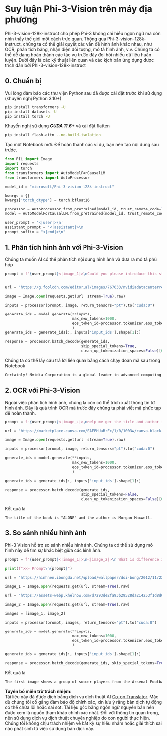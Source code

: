 <!--
CO_OP_TRANSLATOR_METADATA:
{
  "original_hash": "110bee6270dad2ebf506d90a30b46dde",
  "translation_date": "2025-05-09T13:16:14+00:00",
  "source_file": "md/01.Introduction/03/Vision_Inference.md",
  "language_code": "vi"
}
-->
# **Suy luận Phi-3-Vision trên máy địa phương**

Phi-3-vision-128k-instruct cho phép Phi-3 không chỉ hiểu ngôn ngữ mà còn nhìn thấy thế giới một cách trực quan. Thông qua Phi-3-vision-128k-instruct, chúng ta có thể giải quyết các vấn đề hình ảnh khác nhau, như OCR, phân tích bảng, nhận diện đối tượng, mô tả hình ảnh, v.v. Chúng ta có thể dễ dàng hoàn thành các tác vụ trước đây đòi hỏi nhiều dữ liệu huấn luyện. Dưới đây là các kỹ thuật liên quan và các kịch bản ứng dụng được trích dẫn bởi Phi-3-vision-128k-instruct

## **0. Chuẩn bị**

Vui lòng đảm bảo các thư viện Python sau đã được cài đặt trước khi sử dụng (khuyến nghị Python 3.10+)

```bash
pip install transformers -U
pip install datasets -U
pip install torch -U
```

Khuyến nghị sử dụng ***CUDA 11.6+*** và cài đặt flatten

```bash
pip install flash-attn --no-build-isolation
```

Tạo một Notebook mới. Để hoàn thành các ví dụ, bạn nên tạo nội dung sau trước.

```python
from PIL import Image
import requests
import torch
from transformers import AutoModelForCausalLM
from transformers import AutoProcessor

model_id = "microsoft/Phi-3-vision-128k-instruct"

kwargs = {}
kwargs['torch_dtype'] = torch.bfloat16

processor = AutoProcessor.from_pretrained(model_id, trust_remote_code=True)
model = AutoModelForCausalLM.from_pretrained(model_id, trust_remote_code=True, torch_dtype="auto").cuda()

user_prompt = '<|user|>\n'
assistant_prompt = '<|assistant|>\n'
prompt_suffix = "<|end|>\n"
```

## **1. Phân tích hình ảnh với Phi-3-Vision**

Chúng ta muốn AI có thể phân tích nội dung hình ảnh và đưa ra mô tả phù hợp

```python
prompt = f"{user_prompt}<|image_1|>\nCould you please introduce this stock to me?{prompt_suffix}{assistant_prompt}"


url = "https://g.foolcdn.com/editorial/images/767633/nvidiadatacenterrevenuefy2017tofy2024.png"

image = Image.open(requests.get(url, stream=True).raw)

inputs = processor(prompt, image, return_tensors="pt").to("cuda:0")

generate_ids = model.generate(**inputs, 
                              max_new_tokens=1000,
                              eos_token_id=processor.tokenizer.eos_token_id,
                              )
generate_ids = generate_ids[:, inputs['input_ids'].shape[1]:]

response = processor.batch_decode(generate_ids, 
                                  skip_special_tokens=True, 
                                  clean_up_tokenization_spaces=False)[0]
```

Chúng ta có thể lấy câu trả lời liên quan bằng cách chạy đoạn mã sau trong Notebook

```txt
Certainly! Nvidia Corporation is a global leader in advanced computing and artificial intelligence (AI). The company designs and develops graphics processing units (GPUs), which are specialized hardware accelerators used to process and render images and video. Nvidia's GPUs are widely used in professional visualization, data centers, and gaming. The company also provides software and services to enhance the capabilities of its GPUs. Nvidia's innovative technologies have applications in various industries, including automotive, healthcare, and entertainment. The company's stock is publicly traded and can be found on major stock exchanges.
```

## **2. OCR với Phi-3-Vision**

Ngoài việc phân tích hình ảnh, chúng ta còn có thể trích xuất thông tin từ hình ảnh. Đây là quá trình OCR mà trước đây chúng ta phải viết mã phức tạp để hoàn thành.

```python
prompt = f"{user_prompt}<|image_1|>\nHelp me get the title and author information of this book?{prompt_suffix}{assistant_prompt}"

url = "https://marketplace.canva.com/EAFPHUaBrFc/1/0/1003w/canva-black-and-white-modern-alone-story-book-cover-QHBKwQnsgzs.jpg"

image = Image.open(requests.get(url, stream=True).raw)

inputs = processor(prompt, image, return_tensors="pt").to("cuda:0")

generate_ids = model.generate(**inputs, 
                              max_new_tokens=1000,
                              eos_token_id=processor.tokenizer.eos_token_id,
                              )

generate_ids = generate_ids[:, inputs['input_ids'].shape[1]:]

response = processor.batch_decode(generate_ids, 
                                  skip_special_tokens=False, 
                                  clean_up_tokenization_spaces=False)[0]

```

Kết quả là

```txt
The title of the book is "ALONE" and the author is Morgan Maxwell.
```

## **3. So sánh nhiều hình ảnh**

Phi-3 Vision hỗ trợ so sánh nhiều hình ảnh. Chúng ta có thể sử dụng mô hình này để tìm sự khác biệt giữa các hình ảnh.

```python
prompt = f"{user_prompt}<|image_1|>\n<|image_2|>\n What is difference in this two images?{prompt_suffix}{assistant_prompt}"

print(f">>> Prompt\n{prompt}")

url = "https://hinhnen.ibongda.net/upload/wallpaper/doi-bong/2012/11/22/arsenal-wallpaper-free.jpg"

image_1 = Image.open(requests.get(url, stream=True).raw)

url = "https://assets-webp.khelnow.com/d7293de2fa93b29528da214253f1d8d0/news/uploads/2021/07/Arsenal-1024x576.jpg.webp"

image_2 = Image.open(requests.get(url, stream=True).raw)

images = [image_1, image_2]

inputs = processor(prompt, images, return_tensors="pt").to("cuda:0")

generate_ids = model.generate(**inputs, 
                              max_new_tokens=1000,
                              eos_token_id=processor.tokenizer.eos_token_id,
                              )

generate_ids = generate_ids[:, inputs['input_ids'].shape[1]:]

response = processor.batch_decode(generate_ids, skip_special_tokens=True, clean_up_tokenization_spaces=False)[0]
```

Kết quả là

```txt
The first image shows a group of soccer players from the Arsenal Football Club posing for a team photo with their trophies, while the second image shows a group of soccer players from the Arsenal Football Club celebrating a victory with a large crowd of fans in the background. The difference between the two images is the context in which the photos were taken, with the first image focusing on the team and their trophies, and the second image capturing a moment of celebration and victory.
```

**Tuyên bố miễn trừ trách nhiệm**:  
Tài liệu này đã được dịch bằng dịch vụ dịch thuật AI [Co-op Translator](https://github.com/Azure/co-op-translator). Mặc dù chúng tôi cố gắng đảm bảo độ chính xác, xin lưu ý rằng bản dịch tự động có thể chứa lỗi hoặc sai sót. Tài liệu gốc bằng ngôn ngữ nguyên bản nên được xem là nguồn tham khảo chính xác nhất. Đối với thông tin quan trọng, nên sử dụng dịch vụ dịch thuật chuyên nghiệp do con người thực hiện. Chúng tôi không chịu trách nhiệm về bất kỳ sự hiểu nhầm hoặc giải thích sai nào phát sinh từ việc sử dụng bản dịch này.